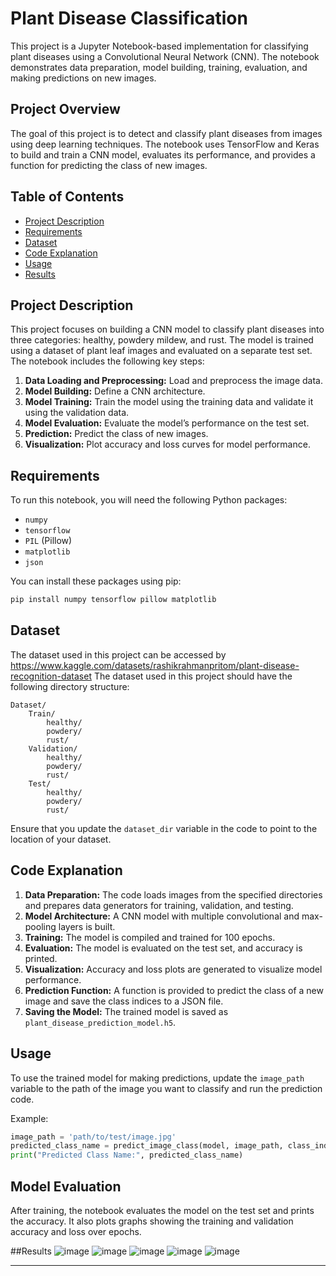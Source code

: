 # Plant Disease Classification

This project is a Jupyter Notebook-based implementation for classifying plant diseases using a Convolutional Neural Network (CNN). The notebook demonstrates data preparation, model building, training, evaluation, and making predictions on new images.

## Project Overview

The goal of this project is to detect and classify plant diseases from images using deep learning techniques. The notebook uses TensorFlow and Keras to build and train a CNN model, evaluates its performance, and provides a function for predicting the class of new images.

## Table of Contents

- [Project Description](#project-description)
- [Requirements](#requirements)
- [Dataset](#dataset)
- [Code Explanation](#code-explanation)
- [Usage](#usage)
- [Results](#results)

## Project Description

This project focuses on building a CNN model to classify plant diseases into three categories: healthy, powdery mildew, and rust. The model is trained using a dataset of plant leaf images and evaluated on a separate test set. The notebook includes the following key steps:

1. **Data Loading and Preprocessing:** Load and preprocess the image data.
2. **Model Building:** Define a CNN architecture.
3. **Model Training:** Train the model using the training data and validate it using the validation data.
4. **Model Evaluation:** Evaluate the model’s performance on the test set.
5. **Prediction:** Predict the class of new images.
6. **Visualization:** Plot accuracy and loss curves for model performance.

## Requirements

To run this notebook, you will need the following Python packages:

- `numpy`
- `tensorflow`
- `PIL` (Pillow)
- `matplotlib`
- `json`

You can install these packages using pip:

```bash
pip install numpy tensorflow pillow matplotlib
```

## Dataset
The dataset used in this project can be accessed by https://www.kaggle.com/datasets/rashikrahmanpritom/plant-disease-recognition-dataset
The dataset used in this project should have the following directory structure:

```
Dataset/
    Train/
        healthy/
        powdery/
        rust/
    Validation/
        healthy/
        powdery/
        rust/
    Test/
        healthy/
        powdery/
        rust/
```

Ensure that you update the `dataset_dir` variable in the code to point to the location of your dataset.

## Code Explanation

1. **Data Preparation:** The code loads images from the specified directories and prepares data generators for training, validation, and testing.
2. **Model Architecture:** A CNN model with multiple convolutional and max-pooling layers is built.
3. **Training:** The model is compiled and trained for 100 epochs.
4. **Evaluation:** The model is evaluated on the test set, and accuracy is printed.
5. **Visualization:** Accuracy and loss plots are generated to visualize model performance.
6. **Prediction Function:** A function is provided to predict the class of a new image and save the class indices to a JSON file.
7. **Saving the Model:** The trained model is saved as `plant_disease_prediction_model.h5`.

## Usage

To use the trained model for making predictions, update the `image_path` variable to the path of the image you want to classify and run the prediction code.

Example:

```python
image_path = 'path/to/test/image.jpg'
predicted_class_name = predict_image_class(model, image_path, class_indices)
print("Predicted Class Name:", predicted_class_name)
```

## Model Evaluation

After training, the notebook evaluates the model on the test set and prints the accuracy. It also plots graphs showing the training and validation accuracy and loss over epochs.

##Results
![image](https://github.com/ManojKumarBVhi/Plant_Disease_Detection_and_Classifier/assets/135972453/b45f4827-1480-49d0-a62b-3d22431885ac)
![image](https://github.com/ManojKumarBVhi/Plant_Disease_Detection_and_Classifier/assets/135972453/aae75681-6ef2-4b24-9826-be41b9a227e1)
![image](https://github.com/ManojKumarBVhi/Plant_Disease_Detection_and_Classifier/assets/135972453/2b9ecaeb-ed7b-4806-914f-b4828618f9ef)
![image](https://github.com/ManojKumarBVhi/Plant_Disease_Detection_and_Classifier/assets/135972453/5fe43585-d382-4e2d-96fc-cde6086f03f4)
![image](https://github.com/ManojKumarBVhi/Plant_Disease_Detection_and_Classifier/assets/135972453/be1236b3-6580-41ea-9622-ff2efcedcb61)





---
